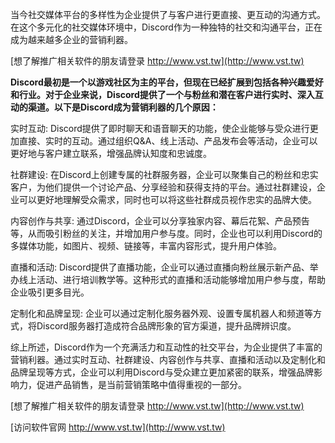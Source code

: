 当今社交媒体平台的多样性为企业提供了与客户进行更直接、更互动的沟通方式。在这个多元化的社交媒体环境中，Discord作为一种独特的社交和沟通平台，正在成为越来越多企业的营销利器。

[想了解推广相关软件的朋友请登录 http://www.vst.tw](http://www.vst.tw)

**Discord最初是一个以游戏社区为主的平台，但现在已经扩展到包括各种兴趣爱好和行业。对于企业来说，Discord提供了一个与粉丝和潜在客户进行实时、深入互动的渠道。以下是Discord成为营销利器的几个原因：**

实时互动: Discord提供了即时聊天和语音聊天的功能，使企业能够与受众进行更加直接、实时的互动。通过组织Q&A、线上活动、产品发布会等活动，企业可以更好地与客户建立联系，增强品牌认知度和忠诚度。

社群建设: 在Discord上创建专属的社群服务器，企业可以聚集自己的粉丝和忠实客户，为他们提供一个讨论产品、分享经验和获得支持的平台。通过社群建设，企业可以更好地理解受众需求，同时也可以将这些社群成员视作忠实的品牌大使。

内容创作与共享: 通过Discord，企业可以分享独家内容、幕后花絮、产品预告等，从而吸引粉丝的关注，并增加用户参与度。同时，企业也可以利用Discord的多媒体功能，如图片、视频、链接等，丰富内容形式，提升用户体验。

直播和活动: Discord提供了直播功能，企业可以通过直播向粉丝展示新产品、举办线上活动、进行培训教学等。这种形式的直播和活动能够增加用户参与度，帮助企业吸引更多目光。

定制化和品牌呈现: 企业可以通过定制化服务器外观、设置专属机器人和频道等方式，将Discord服务器打造成符合品牌形象的官方渠道，提升品牌辨识度。

综上所述，Discord作为一个充满活力和互动性的社交平台，为企业提供了丰富的营销利器。通过实时互动、社群建设、内容创作与共享、直播和活动以及定制化和品牌呈现等方式，企业可以利用Discord与受众建立更加紧密的联系，增强品牌影响力，促进产品销售，是当前营销策略中值得重视的一部分。

[想了解推广相关软件的朋友请登录 http://www.vst.tw](http://www.vst.tw)


[访问软件官网 http://www.vst.tw](http://www.vst.tw)
